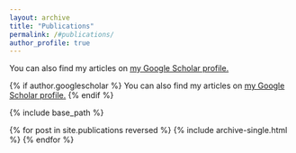 ```yaml
---
layout: archive
title: "Publications"
permalink: /#publications/
author_profile: true
---
```


You can also find my articles on <u><a href="https://scholar.google.com/citations?user=exOp9McAAAAJ">my Google Scholar profile</a>.</u>

{% if author.googlescholar %}
  You can also find my articles on <u><a href="{{author.googlescholar}}">my Google Scholar profile</a>.</u>
{% endif %}

{% include base_path %}

{% for post in site.publications reversed %}
  {% include archive-single.html %}
{% endfor %}
